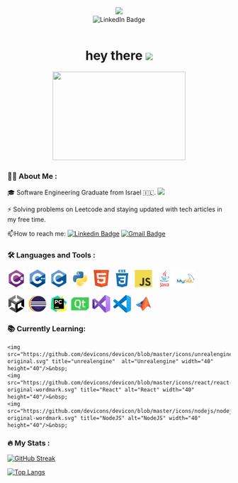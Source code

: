 <div id="header" align="center">
  <img src ="https://media.giphy.com/media/v1.Y2lkPTc5MGI3NjExNXF2bzl3M3lmZXJucjZtbm41OW91YzZkMGg4cGd6YTQ3Z2t5cTNnbyZlcD12MV9pbnRlcm5hbF9naWZfYnlfaWQmY3Q9cw/dEvfJaOEzxl9AUSzHP/giphy.gif" width="150"/>
</div>
<!--
the badges
-->
<div id="badges" align="center">
  <a herf="https://www.linkedin.com/in/michaelmalka/">
  <img src="https://img.shields.io/badge/LinkedIn-blue?style=for-the-badge&logo=linkedin&logoColor=white" alt="LinkedIn Badge"/>
  </a>
  <!--
  need to make my resume in the web
  <a herf="https://www.linkedin.com/in/michaelmalka/">
  <img src="https://img.shields.io/badge/LinkedIn-blue?style=for-the-badge&logo=linkedin&logoColor=white" alt="LinkedIn Badge"/>
  </a>
  -->
  
</div>

<div id="profile viewer" align="center">
  <img src="https://komarev.com/ghpvc/?username=your-github-username&style=flat-square&color=blue" alt=""/>
</div>
<h1 align="center">
  hey there
  <img src="https://media.giphy.com/media/hvRJCLFzcasrR4ia7z/giphy.gif" width="30px"/>
</h1>

<div align="center">
  <img src="https://media.giphy.com/media/dWesBcTLavkZuG35MI/giphy.gif" width="300" height="200"/>
</div>

### :man_technologist: About Me :
🎓 Software Engineering Graduate from Israel 🇮🇱. <img src="https://media.giphy.com/media/v1.Y2lkPTc5MGI3NjExMTl1OWUzaHlsbHp5eGZ1cXRybGphYWZobmpuem5paGV3cm1rbTE2MiZlcD12MV9pbnRlcm5hbF9naWZfYnlfaWQmY3Q9Zw/2IudUHdI075HL02Pkk/giphy.gif" width="50">

⚡ Solving problems on Leetcode and staying updated with tech articles in my free time.

:mailbox:How to reach me: [![Linkedin Badge](https://img.shields.io/badge/-linkedin-blue?style=flat&logo=Linkedin&logoColor=white)](https://www.linkedin.com/in/michaelmalka/) [![Gmail Badge](https://img.shields.io/badge/-gmail-red?style=flat&logo=Gmail&logoColor=white)](mailto:michael.malka.swe@gmail.com)

### :hammer_and_wrench: Languages and Tools :
<div>
 <!--
 Spring Boot
 <img src="https://github.com/devicons/devicon/blob/master/icons/spring/spring-original-wordmark.svg" title="Spring" alt="Spring" width="40" height="40"/>&nbsp;
 -->
  <img src="https://github.com/devicons/devicon/blob/master/icons/csharp/csharp-original.svg" title="Csharp"  alt="Csharp" width="40" height="40"/>&nbsp;
   <img src="https://github.com/devicons/devicon/blob/master/icons/cplusplus/cplusplus-original.svg" title="C++"  alt="C++" width="40" height="40"/>&nbsp; 
  <img src="https://github.com/devicons/devicon/blob/master/icons/c/c-original.svg" title="C"  alt="C" width="40" height="40"/>&nbsp; 
  <img src="https://github.com/devicons/devicon/blob/master/icons/python/python-original.svg" title="python"  alt="Python" width="40" height="40"/>&nbsp;
  <img src="https://github.com/devicons/devicon/blob/master/icons/html5/html5-original.svg" title="HTML5" alt="HTML" width="40" height="40"/>&nbsp;
  <img src="https://github.com/devicons/devicon/blob/master/icons/css3/css3-plain-wordmark.svg"  title="CSS3" alt="CSS" width="40" height="40"/>&nbsp;  
  <img src="https://github.com/devicons/devicon/blob/master/icons/javascript/javascript-original.svg" title="JavaScript" alt="JavaScript" width="40" height="40"/>&nbsp;
  <img src="https://github.com/devicons/devicon/blob/master/icons/java/java-original-wordmark.svg" title="Java" alt="Java" width="40" height="40"/>&nbsp;
  <img src="https://github.com/devicons/devicon/blob/master/icons/mysql/mysql-original-wordmark.svg" title="MySQL"  alt="MySQL" width="40" height="40"/>&nbsp;

  <img src="https://github.com/devicons/devicon/blob/master/icons/unity/unity-original.svg" title="unity"  alt="Unity" width="40" height="40"/>&nbsp;
  <img src="https://github.com/devicons/devicon/blob/master/icons/eclipse/eclipse-original.svg" title="eclipse"  alt="Eclipse" width="40" height="40"/>&nbsp;
  <img src="https://github.com/devicons/devicon/blob/master/icons/pycharm/pycharm-original.svg" title="pycharm"  alt="Pycharm" width="40" height="40"/>&nbsp;
  <img src="https://github.com/devicons/devicon/blob/master/icons/qt/qt-original.svg" title="qt"  alt="qt" width="40" height="40"/>&nbsp;
  <img src="https://github.com/devicons/devicon/blob/master/icons/visualstudio/visualstudio-original.svg" title="visualstudio"  alt="visualstudio" width="40" height="40"/>&nbsp;
  <img src="https://github.com/devicons/devicon/blob/master/icons/vscode/vscode-original.svg" title="vscode"  alt="vscode" width="40" height="40"/>&nbsp;
  <img src="https://github.com/devicons/devicon/blob/master/icons/matlab/matlab-original.svg" title="Matlab"  alt="matlab" width="40" height="40"/>&nbsp;


</div>

### :books: Currently Learning:
<div>
    
    
    <img src="https://github.com/devicons/devicon/blob/master/icons/unrealengine/unrealengine-original.svg" title="unrealengine"  alt="Unrealengine" width="40" height="40"/>&nbsp;
    <img src="https://github.com/devicons/devicon/blob/master/icons/react/react-original-wordmark.svg" title="React" alt="React" width="40" height="40"/>&nbsp;
    <img src="https://github.com/devicons/devicon/blob/master/icons/nodejs/nodejs-original-wordmark.svg" title="NodeJS" alt="NodeJS" width="40" height="40"/>&nbsp;

</div>


### :fire: My Stats :
[![GitHub Streak](http://github-readme-streak-stats.herokuapp.com?user=NanoShark&theme=dark&background=000000)](https://git.io/streak-stats)

[![Top Langs](https://github-readme-stats.vercel.app/api/top-langs/?username=NanoShark&layout=compact&theme=vision-friendly-dark)](https://github.com/anuraghazra/github-readme-stats)
